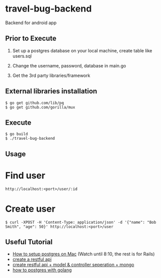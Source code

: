 # travel-bug-backend
Backend for android app


Prior to Execute
----------------
1. Set up a postgres database on your local machine, create table like users.sql

2. Change the username, password, database in main.go

3. Get the 3rd party libraries/framework

External libraries installation
-------------------------------
```
$ go get github.com/lib/pq
$ go get github.com/gorilla/mux
```

Execute
--------
```
$ go build
$ ./travel-bug-backend
```

Usage
------
Find user
=========
```
http://localhost:<port>/user/:id
```
Create user
===========
```
$ curl -XPOST -H 'Content-Type: application/json' -d '{"name": "Bob Smith", "age": 50}' http://localhost:<port>/user
```


Useful Tutorial
---------------
* [How to setup postgres on Mac](https://www.youtube.com/watch?v=pf5jPUJAeU4) (Watch until 8:10, the rest is for Rails)
* [create a restful api](http://thenewstack.io/make-a-restful-json-api-go/)
* [create restful api + model & controller seperation + mongo](http://stevenwhite.com/building-a-rest-service-with-golang-2/)
* [how to postgres with golang](https://astaxie.gitbooks.io/build-web-application-with-golang/content/en/05.4.html)
